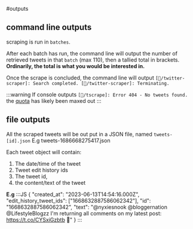 #outputs

## command line outputs

scraping is run in `batches`.

After each batch has run, the command line will output the number of retrieved tweets in that `batch` (max 110), then a tallied total in brackets. **Ordinarily, the total is what you would be interested in.**

Once the scrape is concluded, the command line will output
`[🐸/twitter-scraper]: Search completed. [🐸/twitter-scraper]: Terminating.`

:::warning
If console outputs `[🐸/tscrape]: Error 404 - No tweets found.` the [quota](https://sf-designdev-packages.github.io/twitter/usage/quotas-and-limitations.html) has likely been maxed out
:::

## file outputs

All the scraped tweets will be out put in a JSON file, named `tweets-[id].json` E.g tweets-1686668275417.json

Each tweet object will contain:

1. The date/time of the tweet
2. Tweet edit history ids
3. The tweet id,
4. the content/text of the tweet

**E.g**
:::JS
{
"created_at": "2023-06-13T14:54:16.000Z",
"edit_history_tweet_ids": ["1668632887586062342"],
"id": "1668632887586062342",
"text": "@nyxiesnook @bloggernation @LifestyleBlogzz I'm returning all comments on my latest post: https://t.co/CYSxiGzbtb 🧡"
}
:::
